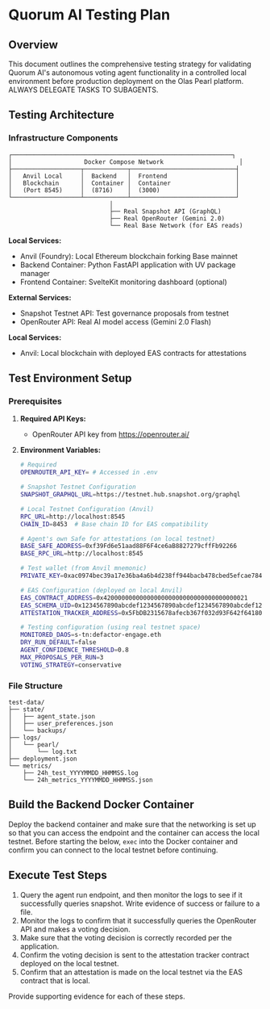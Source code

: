 # Quorum AI Testing Plan

## Overview

This document outlines the comprehensive testing strategy for validating Quorum AI's autonomous voting agent functionality in a controlled local environment before production deployment on the Olas Pearl platform. ALWAYS DELEGATE TASKS TO SUBAGENTS.

## Testing Architecture

### Infrastructure Components

```
┌─────────────────────────────────────────────────────────────┐
│                    Docker Compose Network                     │
├───────────────────┬────────────┬─────────────────────────────┤
│   Anvil Local     │  Backend   │  Frontend                   │
│   Blockchain      │  Container │  Container                  │
│   (Port 8545)     │  (8716)    │  (3000)                     │
└───────────────────┴────────────┴─────────────────────────────┘
                            │
                            ├── Real Snapshot API (GraphQL)
                            ├── Real OpenRouter (Gemini 2.0)
                            └── Real Base Network (for EAS reads)
```

**Local Services:**
- Anvil (Foundry): Local Ethereum blockchain forking Base mainnet
- Backend Container: Python FastAPI application with UV package manager
- Frontend Container: SvelteKit monitoring dashboard (optional)

**External Services:**
- Snapshot Testnet API: Test governance proposals from testnet
- OpenRouter API: Real AI model access (Gemini 2.0 Flash)

**Local Services:**
- Anvil: Local blockchain with deployed EAS contracts for attestations

## Test Environment Setup

### Prerequisites

1. **Required API Keys:**
   - OpenRouter API key from https://openrouter.ai/

2. **Environment Variables:**
   ```bash
   # Required
   OPENROUTER_API_KEY= # Accessed in .env
   
   # Snapshot Testnet Configuration
   SNAPSHOT_GRAPHQL_URL=https://testnet.hub.snapshot.org/graphql
   
   # Local Testnet Configuration (Anvil)
   RPC_URL=http://localhost:8545
   CHAIN_ID=8453  # Base chain ID for EAS compatibility
   
   # Agent's own Safe for attestations (on local testnet)
   BASE_SAFE_ADDRESS=0xf39Fd6e51aad88F6F4ce6aB8827279cffFb92266
   BASE_RPC_URL=http://localhost:8545
   
   # Test wallet (from Anvil mnemonic)
   PRIVATE_KEY=0xac0974bec39a17e36ba4a6b4d238ff944bacb478cbed5efcae784d7bf4f2ff80
   
   # EAS Configuration (deployed on local Anvil)
   EAS_CONTRACT_ADDRESS=0x4200000000000000000000000000000000000021
   EAS_SCHEMA_UID=0x1234567890abcdef1234567890abcdef1234567890abcdef1234567890abcdef
   ATTESTATION_TRACKER_ADDRESS=0x5FbDB2315678afecb367f032d93F642f64180aa3  # First contract deployed by Anvil
   
   # Testing configuration (using real testnet space)
   MONITORED_DAOS=s-tn:defactor-engage.eth
   DRY_RUN_DEFAULT=false
   AGENT_CONFIDENCE_THRESHOLD=0.8
   MAX_PROPOSALS_PER_RUN=3
   VOTING_STRATEGY=conservative
   ```

### File Structure

```
test-data/
├── state/
│   ├── agent_state.json
│   ├── user_preferences.json
│   └── backups/
├── logs/
│   └── pearl/
│       └── log.txt
├── deployment.json
└── metrics/
    ├── 24h_test_YYYYMMDD_HHMMSS.log
    └── 24h_metrics_YYYYMMDD_HHMMSS.json
```
## Build the Backend Docker Container

Deploy the backend container and make sure that the networking is set up so that you can access the endpoint and the container can access the local testnet. Before starting the below, `exec` into the Docker container and confirm you can connect to the local testnet before continuing.

## Execute Test Steps
1. Query the agent run endpoint, and then monitor the logs to see if it successfully queries snapshot. Write evidence of success or failure to a file.
2. Monitor the logs to confirm that it successfully queries the OpenRouter API and makes a voting decision.
3. Make sure that the voting decision is correctly recorded per the application.
4. Confirm the voting decision is sent to the attestation tracker contract deployed on the local testnet.
5. Confirm that an attestation is made on the local testnet via the EAS contract that is local.

Provide supporting evidence for each of these steps.